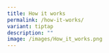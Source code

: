 ```yaml
---
title: How it works
permalink: /how-it-works/
variant: tiptap
description: ""
image: /images/How_it_works.png
---
```

